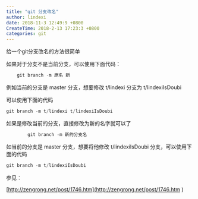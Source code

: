 ```yaml
---
title: "git 分支改名"
author: lindexi
date: 2018-11-3 12:49:9 +0800
CreateTime: 2018-2-13 17:23:3 +0800
categories: git
---
```


给一个git分支改名的方法很简单

<!--more-->



<div id="toc"></div>

如果对于分支不是当前分支，可以使用下面代码：

```csharp
    git branch -m 原名 新
```

例如当前的分支是 master 分支，想要修改 t/lindexi 分支为 t/lindexiIsDoubi

可以使用下面的代码

```csharp
git branch -m t/lindexi t/lindexiIsDoubi
```

如果是修改当前的分支，直接修改为新的名字就可以了

```csharp
        git branch -m 新的分支名 
```

如当前的分支是 master 分支，想要将他修改 t/lindexiIsDoubi 分支，可以使用下面的代码

```csharp
git branch -m t/lindexiIsDoubi
```

参见：

[http://zengrong.net/post/1746.htm](http://zengrong.net/post/1746.htm )

